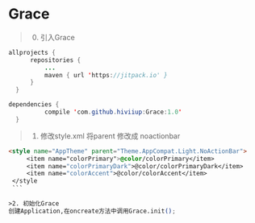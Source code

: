 # Grace
>0. 引入Grace

  ```java
  allprojects {
		repositories {
			...
			maven { url 'https://jitpack.io' }
		}
	}
  
  ```
  
  ```java
  dependencies {
	        compile 'com.github.hiviiup:Grace:1.0'
	}
  ```
  
>1. 修改style.xml
  将parent 修改成 noactionbar
   ```html
   <style name="AppTheme" parent="Theme.AppCompat.Light.NoActionBar"> 
        <item name="colorPrimary">@color/colorPrimary</item> 
        <item name="colorPrimaryDark">@color/colorPrimaryDark</item> 
        <item name="colorAccent">@color/colorAccent</item> 
    </style
    ```
    
>2. 初始化Grace
  创建Application,在oncreate方法中调用Grace.init();
